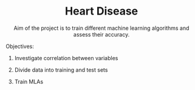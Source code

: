 <h1 align="center">Heart Disease</h1>
<p align="center">Aim of the project is to train different machine learning algorithms and assess their accuracy. 

Objectives: 

1. Investigate correlation between variables

2. Divide data into training and test sets

3. Train MLAs</p>
